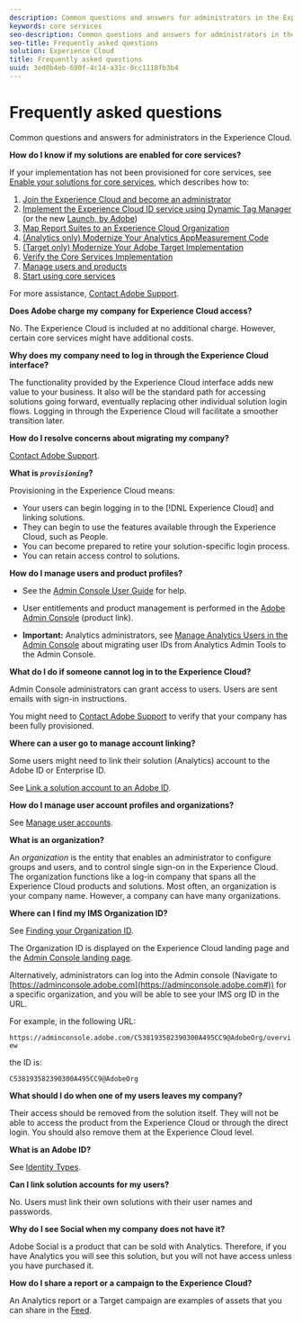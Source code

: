```yaml
---
description: Common questions and answers for administrators in the Experience Cloud.
keywords: core services
seo-description: Common questions and answers for administrators in the Experience Cloud.
seo-title: Frequently asked questions
solution: Experience Cloud
title: Frequently asked questions
uuid: 3ed0b4eb-690f-4c14-a31c-0cc1118fb3b4
---
```


# Frequently asked questions

Common questions and answers for administrators in the Experience Cloud.

**How do I know if my solutions are enabled for core services?** 

If your implementation has not been provisioned for core services, see [Enable your solutions for core services](../core-services/core-services.md#concept_07ED1D5C64234E77976E6D572E78FB9C), which describes how to: 


1. [Join the Experience Cloud and become an administrator](../core-services/core-services.md#section_2423F0BD3DF642658103310EE5EA6154)
1. [Implement the Experience Cloud ID service using Dynamic Tag Manager](../core-services/core-services.md#section_3C9F6DF37C654D939625BB4D485E4354) (or the new [Launch, by Adobe](https://marketing.adobe.com/resources/help/en_US/experience-cloud/launch/))
1. [Map Report Suites to an Experience Cloud Organization](../core-services/core-services.md#concept_apg_zq2_rw)
1. [(Analytics only) Modernize Your Analytics AppMeasurement Code](../core-services/core-services.md#section_1798D9D0F05C47E29816AC4EEB9A0913)
1. [(Target only) Modernize Your Adobe Target Implementation](../core-services/core-services.md#section_C2F4493C7A36406DAE2266B429A4BD24)
1. [Verify the Core Services Implementation](../core-services/core-services.md#section_E641782A0F4F44AF8C9C91216BE330D5)
1. [Manage users and products](../core-services/core-services.md#section_B6E95F4E0E12483CB9DA99CBC0C5A4AF)
1. [Start using core services](../core-services/core-services.md#section_960C06093623462E8EA247B3E97274A1)




For more assistance, [Contact Adobe Support](https://helpx.adobe.com/marketing-cloud/contact-support.html). 

**Does Adobe charge my company for Experience Cloud access?** 

No. The Experience Cloud is included at no additional charge. However, certain core services might have additional costs. 

**Why does my company need to log in through the Experience Cloud interface?** 

The functionality provided by the Experience Cloud interface adds new value to your business. It also will be the standard path for accessing solutions going forward, eventually replacing other individual solution login flows. Logging in through the Experience Cloud will facilitate a smoother transition later. 

**How do I resolve concerns about migrating my company?** 

[Contact Adobe Support](https://helpx.adobe.com/marketing-cloud/contact-support.html). 

**What is *`provisioning`*?** 

Provisioning in the Experience Cloud means: 

* Your users can begin logging in to the [!DNL Experience Cloud] and linking solutions.
* They can begin to use the features available through the Experience Cloud, such as People.
* You can become prepared to retire your solution-specific login process.
* You can retain access control to solutions.

**How do I manage users and product profiles?** 

* See the [Admin Console User Guide](https://helpx.adobe.com/enterprise/administering/user-guide.html) for help. 

* User entitlements and product management is performed in the [Adobe Admin Console](https://adminconsole.adobe.com/enterprise) (product link). 

* **Important:** Analytics administrators, see [Manage Analytics Users in the Admin Console](https://marketing.adobe.com/resources/help/en_US/experience-cloud/admin-console/analytics-migration/) about migrating user IDs from Analytics Admin Tools to the Admin Console. 

**What do I do if someone cannot log in to the Experience Cloud?** 

Admin Console administrators can grant access to users. Users are sent emails with sign-in instructions. 

You might need to [Contact Adobe Support](https://helpx.adobe.com/marketing-cloud/contact-support.html) to verify that your company has been fully provisioned. 

**Where can a user go to manage account linking?** 

Some users might need to link their solution (Analytics) account to the Adobe ID or Enterprise ID. 

See [Link a solution account to an Adobe ID](../admin-getting-started/organizations.md#task_FD389E78640848919E247AC5E95B8369). 

**How do I manage user account profiles and organizations?** 

See [Manage user accounts](../admin-getting-started/organizations.md#topic_C31CB834F109465A82ED57FF0563B3F1). 

**What is an organization?** 

An *organization* is the entity that enables an administrator to configure groups and users, and to control single sign-on in the Experience Cloud. The organization functions like a log-in company that spans all the Experience Cloud products and solutions. Most often, an organization is your company name. However, a company can have many organizations. 

**Where can I find my IMS Organization ID?** 

See [Finding your Organization ID](organizations.md). 

The Organization ID is displayed on the Experience Cloud landing page and the [Admin Console landing page](https://adminconsole.adobe.com). 

Alternatively, administrators can log into the Admin console (Navigate to [https://adminconsole.adobe.com](https://adminconsole.adobe.com#)) for a specific organization, and you will be able to see your IMS org ID in the URL. 

For example, in the following URL: 

`https://adminconsole.adobe.com/C538193582390300A495CC9@AdobeOrg/overview` 

the ID is: 

`C538193582390300A495CC9@AdobeOrg` 

**What should I do when one of my users leaves my company?** 

Their access should be removed from the solution itself. They will not be able to access the product from the Experience Cloud or through the direct login. You should also remove them at the Experience Cloud level. 

**What is an Adobe ID?** 

See [Identity Types](https://helpx.adobe.com/enterprise/help/identity.html). 

**Can I link solution accounts for my users?** 

No. Users must link their own solutions with their user names and passwords. 

**Why do I see Social when my company does not have it?** 

Adobe Social is a product that can be sold with Analytics. Therefore, if you have Analytics you will see this solution, but you will not have access unless you have purchased it. 

**How do I share a report or a campaign to the Experience Cloud?** 

An Analytics report or a Target campaign are examples of assets that you can share in the [Feed](../feed.md#concept_9256B8768A294009A777282DD8719213). 
